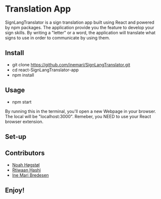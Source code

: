 # Translation App

SignLangTranslator is a sign translation app built using React and powered by npm packages. The application provide you the feature to develop your sign skills. By writing a "letter" or a word, the application will translate what signs to use in order to communicate by using them.

## Install 
* git clone https://github.com/inemari/SignLangTranslator.git
* cd react-SignLangTranslator-app
* npm install

## Usage
* npm start

By running this in the terminal, you'll open a new Webpage in your browser. The local will be "localhost:3000". Remeber, you NEED to use your React browser extension.

## Set-up

## Contributors
- [Noah Høgstøl](https://github.com/Nuuah)
- [Rtiwaan Hashi](https://github.com/Ritwaan)
- [Ine Mari Bredesen](https://github.com/inemari)

## Enjoy!

